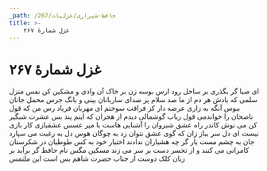 ```yaml
---
_path: /حافظ-شیرازی/غزلیات/267
title: >-
    غزل شمارهٔ ۲۶۷
---
```

# غزل شمارهٔ ۲۶۷

ای صبا گر بگذری بر ساحل رود ارس
بوسه زن بر خاک آن وادی و مشکین کن نفس
منزل سلمی که بادش هر دم از ما صد سلام
پر صدای ساربانان بینی و بانگ جرس
محمل جانان ببوس آنگه به زاری عرضه دار
کز فراقت سوختم ای مهربان فریاد رس
من که قول ناصحان را خواندمی قول رباب
گوشمالی دیدم از هجران که اینم پند بس
عشرت شبگیر کن می نوش کاندر راه عشق
شبروان را آشنایی هاست با میر عسس
عشقبازی کار بازی نیست ای دل سر بباز
زان که گوی عشق نتوان زد به چوگان هوس
دل به رغبت می سپارد جان به چشم مست یار
گر چه هشیاران ندادند اختیار خود به کس
طوطیان در شکرستان کامرانی می کنند
و از تحسر دست بر سر می زند مسکین مگس
نام حافظ گر برآید بر زبان کلک دوست
از جناب حضرت شاهم بس است این ملتمس
